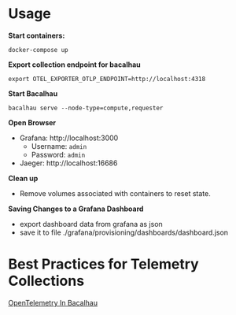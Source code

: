 # Usage
**Start containers:**
```shell
docker-compose up
```
**Export collection endpoint for bacalhau**
```shell
export OTEL_EXPORTER_OTLP_ENDPOINT=http://localhost:4318
 ```
**Start Bacalhau**
```shell
bacalhau serve --node-type=compute,requester
```
**Open Browser**
- Grafana: http://localhost:3000
  - Username: `admin`
  - Password: `admin`
- Jaeger: http://localhost:16686

**Clean up**
- Remove volumes associated with containers to reset state.

**Saving Changes to a Grafana Dashboard**
- export dashboard data from grafana as json
- save it to file ./grafana/provisioning/dashboards/dashboard.json

# Best Practices for Telemetry Collections
[OpenTelemetry In Bacalhau](../../docs/docs/dev/open_telemetry_in_bacalhau.md)

